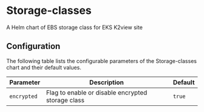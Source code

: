 Storage-classes
===========

A Helm chart of EBS storage class for EKS K2view site


## Configuration

The following table lists the configurable parameters of the Storage-classes chart and their default values.

| Parameter                | Description             | Default        |
| ------------------------ | ----------------------- | -------------- |
| `encrypted` | Flag to enable or disable encrypted storage class | `true` |